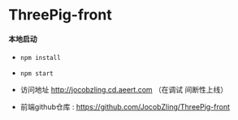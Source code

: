# ThreePig-front

#### 本地启动

- `npm install`

- `npm start`

- 访问地址 http://jocobzling.cd.aeert.com （在调试 间断性上线）

- 前端github仓库 : https://github.com/JocobZling/ThreePig-front

